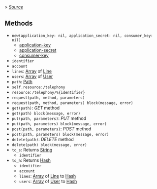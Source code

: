 ###### > [Source]

## Methods

- `new(application_key: nil, application_secret: nil, consumer_key: nil)`
  - [application-key]
  - [application-secret]
  - [consumer-key]
- `identifier`
- `account`
- `lines`: [Array] of [Line]
- `users`: [Array] of [User]
- `path`: [Path]
- `self.resource`: `/telephony`
- `resource`: `/telephony/%{identifier}`
- `request(path, method, parameters)`
- `request(path, method, parameters) block(message, error)`
- `get(path)`: _GET_ method
- `get(path) block(message, error)`
- `put(path, parameters)`: _PUT_ method
- `put(path, parameters) block(message, error)`
- `post(path, parameters)`: _POST_ method
- `post(path, parameters) block(message, error)`
- `delete(path)`: _DELETE_ method
- `delete(path) block(message, error)`
- `to_s`: Returns [String]
  - `identifier`
- `to_h`: Returns [Hash]
  - `identifier`
  - `account`
  - `lines`: [Array] of [Line] to [Hash]
  - `users`: [Array] of [User] to [Hash]

[Source]: /lib/ovh-telecom-control/client.rb
[Line]: ovh-telecom-control/line.md
[User]: ovh-telecom-control/user.md
[String]: https://ruby-doc.org/core/String.html
[Array]: https://ruby-doc.org/core/Array.html
[Hash]: https://ruby-doc.org/core/Hash.html
[Path]: https://ruby-doc.org/stdlib/libdoc/pathname/rdoc/Pathname.html
[application-key]: https://rubydoc.info/gems/ovh-api/OVHApi/Client#application_key-instance_method
[application-secret]: https://rubydoc.info/gems/ovh-api/OVHApi/Client#application_secret-instance_method
[consumer-key]: https://rubydoc.info/gems/ovh-api/OVHApi/Client#consumer_key-instance_method
